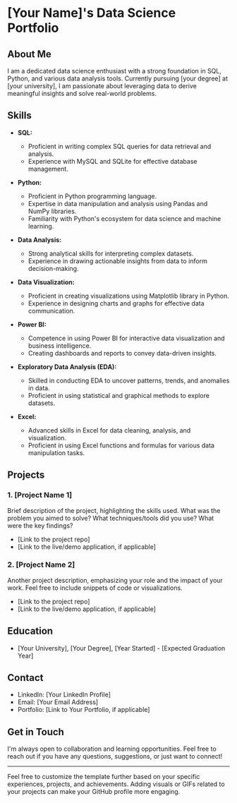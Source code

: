 # [Your Name]'s Data Science Portfolio

## About Me

I am a dedicated data science enthusiast with a strong foundation in SQL, Python, and various data analysis tools. Currently pursuing [your degree] at [your university], I am passionate about leveraging data to derive meaningful insights and solve real-world problems.

## Skills

- **SQL:**
  - Proficient in writing complex SQL queries for data retrieval and analysis.
  - Experience with MySQL and SQLite for effective database management.

- **Python:**
  - Proficient in Python programming language.
  - Expertise in data manipulation and analysis using Pandas and NumPy libraries.
  - Familiarity with Python's ecosystem for data science and machine learning.

- **Data Analysis:**
  - Strong analytical skills for interpreting complex datasets.
  - Experience in drawing actionable insights from data to inform decision-making.

- **Data Visualization:**
  - Proficient in creating visualizations using Matplotlib library in Python.
  - Experience in designing charts and graphs for effective data communication.

- **Power BI:**
  - Competence in using Power BI for interactive data visualization and business intelligence.
  - Creating dashboards and reports to convey data-driven insights.

- **Exploratory Data Analysis (EDA):**
  - Skilled in conducting EDA to uncover patterns, trends, and anomalies in data.
  - Proficient in using statistical and graphical methods to explore datasets.

- **Excel:**
  - Advanced skills in Excel for data cleaning, analysis, and visualization.
  - Proficient in using Excel functions and formulas for various data manipulation tasks.

## Projects

### 1. [Project Name 1]

Brief description of the project, highlighting the skills used. What was the problem you aimed to solve? What techniques/tools did you use? What were the key findings?

* [Link to the project repo]
* [Link to the live/demo application, if applicable]

### 2. [Project Name 2]

Another project description, emphasizing your role and the impact of your work. Feel free to include snippets of code or visualizations.

* [Link to the project repo]
* [Link to the live/demo application, if applicable]

## Education

- [Your University], [Your Degree], [Year Started] - [Expected Graduation Year]

## Contact

- LinkedIn: [Your LinkedIn Profile]
- Email: [Your Email Address]
- Portfolio: [Link to Your Portfolio, if applicable]

## Get in Touch

I'm always open to collaboration and learning opportunities. Feel free to reach out if you have any questions, suggestions, or just want to connect!

---
Feel free to customize the template further based on your specific experiences, projects, and achievements. Adding visuals or GIFs related to your projects can make your GitHub profile more engaging.





